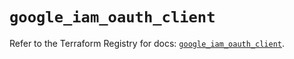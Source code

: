 # `google_iam_oauth_client`

Refer to the Terraform Registry for docs: [`google_iam_oauth_client`](https://registry.terraform.io/providers/hashicorp/google/6.49.2/docs/resources/iam_oauth_client).
